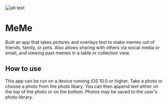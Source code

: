 ![alt text](https://raw.github.com/JayGabriel/MeMe/master/MeMeDemo.png)

# MeMe
Built an app that takes pictures and overlays text to make memes out of friends, family, or pets. Also allows sharing with others via social media or email, and viewing past memes in a table or collection view.

## How to use
This app can be run on a device running iOS 10.0 or higher. Take a photo or choose a photo from the photo libary. You can then append text either on the top of the photo or on the bottom. Photos may be saved to the user's photo library.
